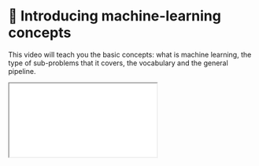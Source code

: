 # 📰 Introducing machine-learning concepts

This video will teach you the basic concepts: what is machine learning,
the type of sub-problems that it covers, the vocabulary and the general
pipeline.

<iframe src="../slides/index.html?file=../slides/ml_concepts.md#p1"/>
